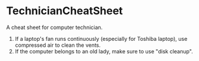 # TechnicianCheatSheet
A cheat sheet for computer technician.

1. If a laptop's fan runs continuously (especially for Toshiba laptop), use compressed air to clean the vents.
2. If the computer belongs to an old lady, make sure to use "disk cleanup".

